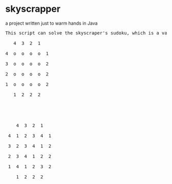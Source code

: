# skyscrapper
a project written just to warm hands in Java


<pre>
This script can solve the skyscraper's sudoku, which is a variant of sudoku.

   4  3  2  1<br />
4  o  o  o  o  1<br />
3  o  o  o  o  2<br />
2  o  o  o  o  2<br />
1  o  o  o  o  2<br />
   1  2  2  2 <br />



   
    4  3  2  1  <br />
 4  1  2  3  4  1 <br />
 3  2  3  4  1  2 <br />
 2  3  4  1  2  2 <br />
 1  4  1  2  3  2 <br />
    1  2  2  2   <br />

   </pre>

